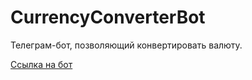 # CurrencyConverterBot

Телеграм-бот, позволяющий конвертировать валюту.

[Ссылка на бот](https://t.me/JBTTestBot)
